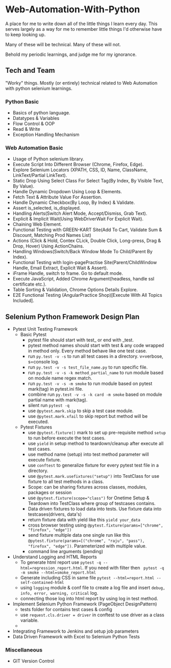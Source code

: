 # Web-Automation-With-Python

A place for me to write down all of the little things I learn every day. This serves largely as a way for me to remember
little things I'd otherwise have to keep looking up.

Many of these will be technical. Many of these will not.

Behold my periodic learnings, and judge me for my ignorance.

## Tech and Team

"Worky" things. Mostly (or entirely) technical related to Web Automation with python selenium learnings.

### Python Basic

* Basics of python language.
* Datatypes & Variables
* Flow Control & OOP
* Read & Write
* Exception Handling Mechanism

### Web Automation Basic

* Usage of Python selenium library.
* Execute Script Into Different Browser (Chrome, Firefox, Edge).
* Explore Selenium Locators (XPATH, CSS, ID, Name, ClassName, LinkText/Partial LinkText).
* Static Drop Using Select Class For Select Tag(By Index, By Visible Text, By Value).
* Handle Dynamic Dropdown Using Loop & Elements.
* Fetch Text & Attribute Value For Assertion.
* Handle Dynamic Checkbox(By Loop, By Index) & Validate.
* Assert is_selected, is_displayed.
* Handling Alerts(Switch Alert Mode, Accept/Dismiss, Grab Text).
* Explicit & Implicit Wait(Using WebDriverWait For Explicit Wait).
* Chaining Web Element.
* Functional Testing with GREEN-KART Site(Add To Cart, Validate Sum & Discount, Matching Prod Names List)
* Actions (Click & Hold, Contex CLick, Double Click, Long-press, Drag & Drop, Hover) Using ActionChains.
* Handling Windows(Switch/Back Window Mode To Child/Parent By Index).
* Functional Testing with login-pagePractise Site(Parent/ChildWindow Handle, Email Extract, Explicit Wait & Assert).
* iFrame Handle, switch to frame. Go to default mode.
* Execute JavaScript, Added Chrome Argument(headless, handle ssl certificate etc.).
* Table Sorting & Validation, Chrome Options Details Explore.
* E2E Functional Testing (AngularPractice Shop)[Execute With All Topics Included].

## Selenium Python Framework Design Plan

* Pytest Unit Testing Framework
  * Basic Pytest
    * pytest file should start with test_ or end with _test.
    * pytest method names should start with test & any code wrapped in method only. Every method behave like one test case.
    * run ``py.test -v -s`` to run all test cases in a directory. v=verbose, s=console log.
    * run ``py.test -v -s test_file_name.py`` to run specific file.
    * run ``py.test -v -s -k method_partial_name`` to run module based on module name regex match.
    * run ``py.test -v -s -m smoke`` to run module based on pytest mark(tag) in pytest.ini file.
    * combine run `py.test -v -s -k card -m smoke` based on module partial name with mark(tag).
    * silent run `pytest -q`
    * use `@pytest.mark.skip` to skip a test case module.
    * use `@pytest.mark.xfail` to skip report but method will be executed.
  * Pytest Fixtures 
    * use `@pytest.fixture()` mark to set up pre-requisite method `setup` to run before execute the test cases.
    * use `yield` in setup method to teardown/cleanup after execute all test cases.
    * use method name (setup) into test method parameter will execute fixture.
    * use `conftest` to generalize fixture for every pytest test file in a directory.
    * use `@pytest.mark.usefixtures("setup")` into TestClass for use fixture to all test methods in a class.
    * Scope: can be sharing fixtures across classes, modules, packages or session
    * use `@pytest.fixture(scope="class")` for Onetime Setup & Teardown into TestClass where group of testcases contains.
    * Data driven fixtures to load data into tests. Use fixture data into testcases(drivers, data's)
    * return fixture data with yield like this `yield your_data`
    * cross browser testing using `@pytest.fixture(params=["chrome", "firefox", "edge"])`
    * send fixture multiple data one single run like this `@pytest.fixture(params=[("chrome", "raju", "pass"), "firefox", "edge"])`. Parameterized with multiple value.
    * command line arguments (pending)
* Understand Logging and HTML Reports
  * To generate html report use `pytest -q --html=regression_report.html`. If you need with filter then ` pytest -q -m smoke --html=smoke_report.html`
  * Generate including CSS in same file `pytest --html=report.html --self-contained-html`
  * using `logging` module & conf file to create a log file and insert `debug, info, error, warning, critical` log.
  * connecting those log into html report by using log in test method.
* Implement Selenium Python Framework (PageObject DesignPattern)
  * tests folder for contains test cases & config
  * use `request.cls.driver = driver` in conftest to use driver as a class variable.
  * 
* Integrating Framework to Jenkins and setup job parameters
* Data Driven Framework with Excel to Selenium Python Tests

### Miscellaneous

* GIT Version Control